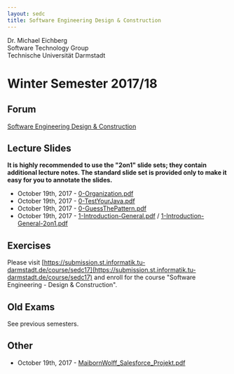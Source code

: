 ```yaml
---
layout: sedc
title: Software Engineering Design & Construction
---
```

Dr. Michael Eichberg  
Software Technology Group  
Technische Universität Darmstadt

# Winter Semester 2017/18

## Forum
[Software Engineering Design & Construction](https://www.fachschaft.informatik.tu-darmstadt.de/forum//viewforum.php?f=234)

## Lecture Slides

**It is highly recommended to use the "2on1" slide sets; they contain additional lecture notes. The standard slide set is provided only to make it easy for you to annotate the slides.**

 * October 19th, 2017 - [0-Organization.pdf](0-Organization.pdf)
 * October 19th, 2017 - [0-TestYourJava.pdf](0-TestYourJava.pdf)  
 * October 19th, 2017 - [0-GuessThePattern.pdf](0-GuessThePattern.pdf)  
 * October 19th, 2017 - [1-Introduction-General.pdf](1-Introduction-General.pdf) /  [1-Introduction-General-2on1.pdf](1-Introduction-General-2on1.pdf)

## Exercises
Please visit [https://submission.st.informatik.tu-darmstadt.de/course/sedc17](https://submission.st.informatik.tu-darmstadt.de/course/sedc17) and enroll for the course "Software Engineering - Design & Construction".

## Old Exams
See previous semesters.

## Other
 * October 19th, 2017 - [MaibornWolff_Salesforce_Projekt.pdf](MaibornWolff_Salesforce_Projekt.pdf)
